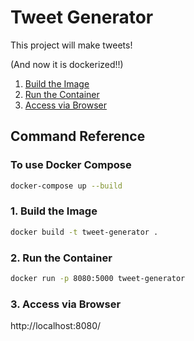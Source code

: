 # Tweet Generator 

This project will make tweets! 

(And now it is dockerized!!)

1. [Build the Image](#build-the-image)
1. [Run the Container](#build-the-container)
1. [Access via Browser](#access-via-browsers)

## Command Reference

### To use Docker Compose

```bash
docker-compose up --build 
```

### 1. Build the Image

```bash
docker build -t tweet-generator .
```

### 2. Run the Container

```bash
docker run -p 8080:5000 tweet-generator
```

### 3. Access via Browser

http://localhost:8080/